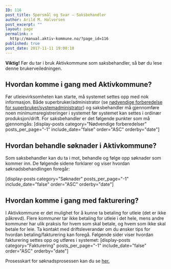 ```yaml
---
ID: 116
post_title: Spørsmål og Svar – Saksbehandler
author: Arild M. Halvorsen
post_excerpt: ""
layout: page
permalink: >
  http://manual.aktiv-kommune.no/?page_id=116
published: true
post_date: 2017-11-11 19:00:18
---
```

**Viktig!** Før du tar i bruk Aktivkommune som saksbehandler, så bør du lese denne brukerveiledningen.

## Hvordan komme i gang med Aktivkommune?
Før utleievirksomheten kan starte, må systemet settes opp med nok informasjon. Både superbruker/administrator (se <a href="http://manual.aktiv-kommune.no/?page_id=118">nødvendige forberedelse for superbruker/systemadministrator</a>) og saksbehandler må gjennomføre noen minimumsregistreringer i systemet før systemet kan settes i ordinær produksjon/drift. For saksbehandler er det følgende punkter som må gjennomgås:
[display-posts category="Nødvendige forberedelser" posts_per_page="-1" include_date="false" order="ASC" orderby="date"]

## Hvordan behandle søknader i Aktivkommune?
Som saksbehandler kan du ta i mot, behandle og følge opp søknader som kommer inn. De følgende sidene forklarer og viser hvordan søknadsbehandlingen foregår:

[display-posts category="Søknader" posts_per_page="-1" include_date="false" order="ASC" orderby="date"]

## Hvordan komme i gang med fakturering?
I Aktivkommune er det mulighet for å kunne ta betaling for utleie (det er ikke påkrevd). Flere kommuner tar ikke betaling for utleie i det hele, mens andre kommuner har ulik praksis for hvem som skal betale, og hvem som ikke skal betale for leie. Ta kontakt med driftsleverandør om du ønsker tips for hvordan betaling/fakturering kan foregå. Følgende sider viser hvordan fakturering settes opp og utføres i systemet:
[display-posts category="Fakturering" posts_per_page="-1" include_date="false" order="ASC" orderby="date"]

Prosesskart for søknadsprosessen kan du se [her.](http://manual.aktiv-kommune.no/wp-content/uploads/2018/01/Aktivkommune-prosesskart-for-søknadsprosessen-nivå-1-PDF.pdf)